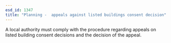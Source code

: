 ```yaml
---
esd_id: 1347
title: "Planning -  appeals against listed buildings consent decision"
---
```


A local authority must comply with the procedure regarding appeals on listed building consent decisions and the decision of the appeal.

